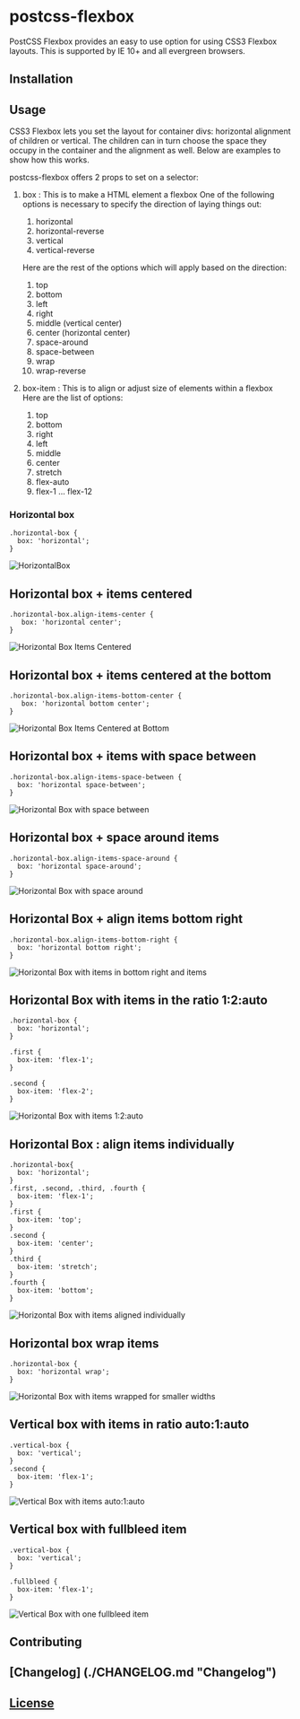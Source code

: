 # postcss-flexbox
PostCSS Flexbox provides an easy to use option for using CSS3 Flexbox layouts. This is supported by IE 10+ and all evergreen browsers.

## Installation
<yet to fill>

## Usage
CSS3 Flexbox lets you set the layout for container divs: horizontal alignment of children or vertical. The children can in turn choose the space they occupy in the container and the alignment as well. Below are examples to show how this works.

postcss-flexbox offers 2 props to set on a selector:

1. box : This is to make a HTML element a flexbox
   One of the following options is necessary to specify the direction of laying things out:
   1. horizontal
   2. horizontal-reverse
   3. vertical
   4. vertical-reverse

   Here are the rest of the options which will apply based on the direction:
   1. top
   2. bottom
   3. left
   4. right
   5. middle (vertical center)
   6. center (horizontal center)
   7. space-around
   8. space-between
   9. wrap
   10. wrap-reverse

2. box-item : This is to align or adjust size of elements within a flexbox
   Here are the list of options:
   1. top
   2. bottom
   3. right
   4. left
   5. middle
   6. center
   7. stretch
   8. flex-auto
   9. flex-1 ... flex-12

### Horizontal box
    .horizontal-box {
      box: 'horizontal';
    }
![HorizontalBox](https://lh3.googleusercontent.com/-aSnIdPAty78/VoCc3jOo0eI/AAAAAAAAOv0/7UMisdT-YSk/s1024-Ic42/snapshot1.png "Horizontal Box")

## Horizontal box + items centered
    .horizontal-box.align-items-center {
       box: 'horizontal center';
    }
![Horizontal Box Items Centered](https://lh3.googleusercontent.com/-Q2Umh0TOeBE/VoCc4X-BvDI/AAAAAAAAOv8/sLsPCjvSQOc/s1016-Ic42/snapshot2.png "Horizontal Box Items Centered")

## Horizontal box + items centered at the bottom
    .horizontal-box.align-items-bottom-center {
       box: 'horizontal bottom center';
    }
![Horizontal Box Items Centered at Bottom](https://lh3.googleusercontent.com/-ldkAKXJxMEk/VoCc447MEMI/AAAAAAAAOwA/vugH4TyvQx4/s1024-Ic42/snapshot3.png "Horizontal Box Items Centered at Bottom")

## Horizontal box + items with space between
    .horizontal-box.align-items-space-between {
      box: 'horizontal space-between';
    }
![Horizontal Box with space between](https://lh3.googleusercontent.com/-7CGd7I_CmeI/VoCfpUBJ9MI/AAAAAAAAOw0/AOdArcV--j4/s1016-Ic42/snapshot4.png "Horizontal box with space between items")

## Horizontal box + space around items
    .horizontal-box.align-items-space-around {
      box: 'horizontal space-around';
    }
![Horizontal Box with space around](https://lh3.googleusercontent.com/-kKDwSrYOPkU/VoChEgjw4fI/AAAAAAAAOxE/gzSvwOnv0og/s1018-Ic42/snapshot5.png "Horizontal box with space around items")

## Horizontal Box + align items bottom right
    .horizontal-box.align-items-bottom-right {
      box: 'horizontal bottom right';
    }
![Horizontal Box with items in bottom right and items](https://lh3.googleusercontent.com/-641BL1qkDKs/VoCiW8RLCgI/AAAAAAAAOxQ/ufAy18jQ92M/s1018-Ic42/snapshot6.png "Horizontal box with items aligned bottom right")

## Horizontal Box with items in the ratio 1:2:auto
    .horizontal-box {
      box: 'horizontal';
    }

    .first {
      box-item: 'flex-1';
    }

    .second {
      box-item: 'flex-2';
    }
![Horizontal Box with items 1:2:auto](https://lh3.googleusercontent.com/-GMt9tFFaavE/VoClKYn8cnI/AAAAAAAAOxs/5RuoFcH7vnk/s1016-Ic42/snapshot7.png "Horizontal box with items in 1:auto:auto")

## Horizontal Box : align items individually
    .horizontal-box{
      box: 'horizontal';
    }
    .first, .second, .third, .fourth {
      box-item: 'flex-1';
    }
    .first {
      box-item: 'top';
    }
    .second {
      box-item: 'center';
    }
    .third {
      box-item: 'stretch';
    }
    .fourth {
      box-item: 'bottom';
    }
![Horizontal Box with items aligned individually](https://lh3.googleusercontent.com/-M6Whv0ekXJc/VoCmXPxgGCI/AAAAAAAAOx4/6VSn7cuCNkU/s1016-Ic42/snapshot8.png "Horizontal box with items aligned individually")

## Horizontal box wrap items
    .horizontal-box {
      box: 'horizontal wrap';
    }
![Horizontal Box with items wrapped for smaller widths](https://lh3.googleusercontent.com/-rUa839zO1fA/VoCp14NQbZI/AAAAAAAAOyE/1tJnDZ3x1hs/s376-Ic42/snapshot9.png "Horizontal box with items wrapped for smaller widths")

## Vertical box with items in ratio auto:1:auto
    .vertical-box {
      box: 'vertical';
    }
    .second {
      box-item: 'flex-1';
    }
![Vertical Box with items auto:1:auto](https://lh3.googleusercontent.com/-EHVdgtYCCGk/VoCqwOvi2UI/AAAAAAAAOyM/hP-BrtyYwBw/s512-Ic42/snapshot10.png "Vertical Box")

## Vertical box with fullbleed item
    .vertical-box {
      box: 'vertical';
    }

    .fullbleed {
      box-item: 'flex-1';
    }
![Vertical Box with one fullbleed item](https://lh3.googleusercontent.com/-iO2WxZJB7tQ/VoCr3py-M_I/AAAAAAAAOyY/MJ0CNj0ogYQ/s512-Ic42/snapshot11.png "Vertical box with fullbleed item")

## Contributing
## [Changelog] (./CHANGELOG.md "Changelog")
## [License](./LICENSE "License")
